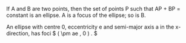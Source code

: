 If A and B are two points, then the set of points P such that AP + BP =
constant is an ellipse. A is a focus of the ellipse; so is B.

An ellipse with centre 0, eccentricity e and semi-major axis a in the
x-direction, has foci $ ( \pm ae , 0 ) . $
